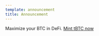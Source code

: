 ```yaml
---
template: announcement
title: Announcement
---
```


Maximize your BTC in DeFi. <a href="https://dashboard.threshold.network/tBTC/mint" target="_blank" rel="noopener noreferrer">Mint tBTC now</a>
